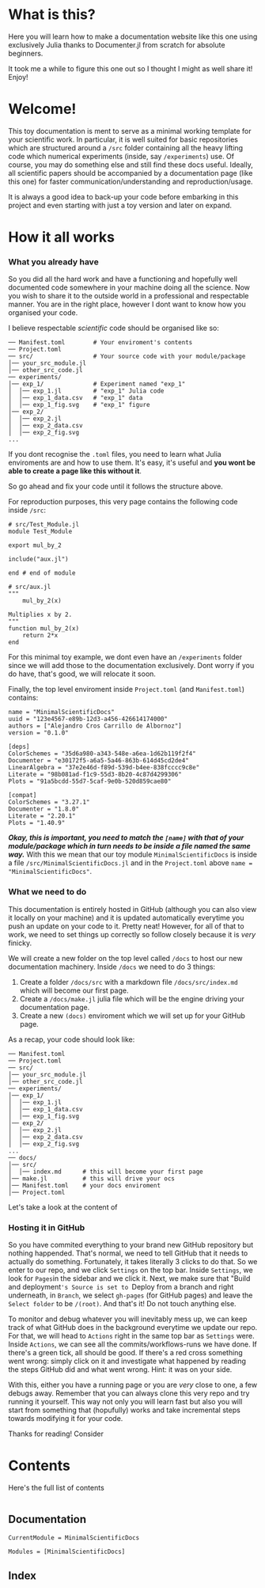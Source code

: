 # What is this?
Here you will learn how to make a documentation website like this one using exclusively Julia thanks to Documenter.jl from scratch for absolute beginners.

It took me a while to figure this one out so I thought I might as well share it! Enjoy!


# Welcome!
This toy documentation is ment to serve as a minimal working template for your scientific work. In particular, it is well suited for basic repositories which are structured around a `/src` folder containing all the heavy lifting code which numerical experiments (inside, say `/experiments`) use. Of course, you may do something else and still find these docs useful. Ideally, all scientific papers should be accompanied by a documentation page (like this one) for faster communication/understanding and reproduction/usage.  

It is always a good idea to back-up your code before embarking in this project and even starting with just a toy version and later on expand.

# How it all works
### What you already have
So you did all the hard work and have a functioning and hopefully well documented code somewhere in your machine doing all the science. Now you wish to share it to the outside world in a professional and respectable manner. You are in the right place, however I dont want to know how you organised your code. 

I believe respectable *scientific* code should be organised like so:
```
── Manifest.toml        # Your enviroment's contents
── Project.toml 
── src/                 # Your source code with your module/package
│── your_src_module.jl  
│── other_src_code.jl
── experiments/
│── exp_1/              # Experiment named "exp_1" 
│  │── exp_1.jl         # "exp_1" Julia code
│  │── exp_1_data.csv   # "exp_1" data
│  │── exp_1_fig.svg    # "exp_1" figure
│── exp_2/ 
│  │── exp_2.jl  
│  │── exp_2_data.csv  
│  │── exp_2_fig.svg  
...
```
If you dont recognise the `.toml` files, you need to learn what Julia enviroments are and how to use them. It's easy, it's useful and **you wont be able to create a page like this without it**. 

So go ahead and fix your code until it follows the structure above.

For reproduction purposes, this very page contains the following code inside `/src`:
```
# src/Test_Module.jl
module Test_Module

export mul_by_2

include("aux.jl")

end # end of module
```
```
# src/aux.jl
""" 
    mul_by_2(x)

Multiplies x by 2.
"""
function mul_by_2(x) 
    return 2*x 
end
```
For this minimal toy example, we dont even have an `/experiments` folder since we will add those to the documentation exclusively. Dont worry if you do have, that's good, we will relocate it soon.

Finally, the top level enviroment inside `Project.toml` (and `Manifest.toml`) contains:
```
name = "MinimalScientificDocs"
uuid = "123e4567-e89b-12d3-a456-426614174000"
authors = ["Alejandro Cros Carrillo de Albornoz"]
version = "0.1.0"

[deps]
ColorSchemes = "35d6a980-a343-548e-a6ea-1d62b119f2f4"
Documenter = "e30172f5-a6a5-5a46-863b-614d45cd2de4"
LinearAlgebra = "37e2e46d-f89d-539d-b4ee-838fcccc9c8e"
Literate = "98b081ad-f1c9-55d3-8b20-4c87d4299306"
Plots = "91a5bcdd-55d7-5caf-9e0b-520d859cae80"

[compat]
ColorSchemes = "3.27.1"
Documenter = "1.8.0"
Literate = "2.20.1"
Plots = "1.40.9"
```
***Okay, this is important, you need to match the `[name]` with that of your module/package which in turn needs to be inside a file named the same way.*** With this we mean that our toy module `MinimalScientificDocs` is inside a file `/src/MinimalScientificDocs.jl` and in the `Project.toml` above `name = "MinimalScientificDocs"`.

### What we need to do
This documentation is entirely hosted in GitHub (although you can also view it locally on your machine) and it is updated automatically everytime you push an update on your code to it. Pretty neat! However, for all of that to work, we need to set things up correctly so follow closely because it is *very* finicky. 

We will create a new folder on the top level called `/docs` to host our new documentation machinery. Inside `/docs` we need to do 3 things: 
1. Create a folder `/docs/src` with a markdown file `/docs/src/index.md` which will become our first page.
2. Create a `/docs/make.jl` julia file which will be the engine driving your documentation page.
3. Create a new `(docs)` enviroment which we will set up for your GitHub page.

As a recap, your code should look like: 
```
── Manifest.toml        
── Project.toml 
── src/                 
│── your_src_module.jl  
│── other_src_code.jl
── experiments/
│── exp_1/              
│  │── exp_1.jl         
│  │── exp_1_data.csv   
│  │── exp_1_fig.svg    
│── exp_2/ 
│  │── exp_2.jl  
│  │── exp_2_data.csv  
│  │── exp_2_fig.svg  
...
── docs/
│── src/              
│  │── index.md      # this will become your first page  
│── make.jl          # this will drive your ocs
│── Manifest.toml    # your docs enviroment
│── Project.toml 
```

Let's take a look at the content of 

### Hosting it in GitHub
So you have commited everything to your brand new GitHub repository but nothing happended. That's normal, we need to tell GitHub that it needs to actually do something. Fortunately, it takes literally 3 clicks to do that. So we enter to our repo, and we click `Settings` on the top bar. Inside `Settings`, we look for `Pages`in the sidebar and we click it. Next, we make sure that "Build and deployment`'s Source is set to `Deploy from a branch and right underneath, in `Branch`, we select `gh-pages` (for GitHub pages) and leave the `Select folder` to be `/(root)`. And that's it! Do not touch anything else. 

To monitor and debug whatever you will inevitably mess up, we can keep track of what GitHub does in the background everytime we update our repo. For that, we will head to `Actions` right in the same top bar as `Settings` were. Inside `Actions`, we can see all the commits/workflows-runs we have done. If there's a green tick, all should be good. If there's a red cross something went wrong: simply click on it and investigate what happened by reading the steps GitHub did and what went wrong. Hint: it was on your side.

With this, either you have a running page or you are *very* close to one, a few debugs away. Remember that you can always clone this very repo and try running it yourself. This way not only you will learn fast but also you will start from something that (hopufully) works and take incremental steps towards modifying it for your code. 

Thanks for reading! Consider 



# Contents
Here's the full list of contents
```@contents
```

## Documentation
```@meta
CurrentModule = MinimalScientificDocs
```

```@autodocs
Modules = [MinimalScientificDocs]
```


## Index
```@index
```